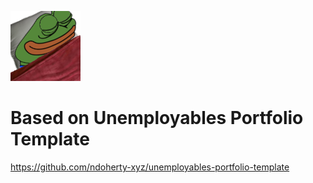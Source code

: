 ![image](./assets/images/Bedge.png)
# Based on Unemployables Portfolio Template
https://github.com/ndoherty-xyz/unemployables-portfolio-template
